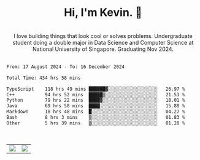 <!--
**kevin-pek/kevin-pek** is a ✨ _special_ ✨ repository because its `README.md` (this file) appears on your GitHub profile.

Here are some ideas to get you started:

- 🔭 I’m currently working on ...
- 🌱 I’m currently learning ...
- 👯 I’m looking to collaborate on ...
- 🤔 I’m looking for help with ...
- 💬 Ask me about ...
- 📫 How to reach me: ...
- 😄 Pronouns: ...
- ⚡ Fun fact: ...
-->
<div align="center">
  <h1>Hi, I'm Kevin. 👋</h1>
  <br />
  I love building things that look cool or solves problems. Undergraduate student doing a double major in Data Science and Computer Science at National University of Singapore. Graduating Nov 2024.
</div>
<br />
<!--START_SECTION:waka-->

```txt
From: 17 August 2024 - To: 16 December 2024

Total Time: 434 hrs 58 mins

TypeScript    118 hrs 49 mins ██████▓░░░░░░░░░░░░░░░░░░   26.97 %
C++           94 hrs 52 mins  █████▒░░░░░░░░░░░░░░░░░░░   21.53 %
Python        79 hrs 22 mins  ████▓░░░░░░░░░░░░░░░░░░░░   18.01 %
Java          69 hrs 58 mins  ████░░░░░░░░░░░░░░░░░░░░░   15.88 %
Markdown      18 hrs 48 mins  █░░░░░░░░░░░░░░░░░░░░░░░░   04.27 %
Bash          8 hrs 3 mins    ▒░░░░░░░░░░░░░░░░░░░░░░░░   01.83 %
Other         5 hrs 39 mins   ▒░░░░░░░░░░░░░░░░░░░░░░░░   01.28 %
```

<!--END_SECTION:waka-->
<br />
<table width="100%">
  <tr>
    <td align="left" width="50%">
      <img src="https://github-readme-stats-kevin-pek.vercel.app/api?username=kevin-pek&include_all_commits=true&count_private=true&theme=rose_pine" />
    </td>
    <td align="right" width="50%">
      <img src="https://github-readme-stats-kevin-pek.vercel.app/api/top-langs?username=kevin-pek&langs_count=10&hide_progress=true&theme=rose_pine" />
    </td>
  </tr>
</table>

